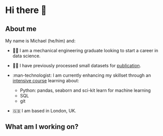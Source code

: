 # Hi there 👋

## About me
My name is Michael (he/him) and:
- :student: I am a mechanical engineering graduate looking to start a career in data science.
- :man_scientist: I have previously processed small datasets for [publication](https://doi.org/10.1016/j.ijfatigue.2017.07.009).
- :man-technologist: I am currently enhancing my skillset through an [intensive course](https://skills.cogrammar.com/) learning about:
  - Python: pandas, seaborn and sci-kit learn for machine learning
  - SQL
  - git

- :uk: I am based in London, UK.

## What am I working on?

<!--
**michaelagiles/michaelagiles** is a ✨ _special_ ✨ repository because its `README.md` (this file) appears on your GitHub profile.

Here are some ideas to get you started:

- 🔭 I’m currently working on ...
- 🌱 I’m currently learning ...
- 👯 I’m looking to collaborate on ...
- 🤔 I’m looking for help with ...
- 💬 Ask me about ...
- 📫 How to reach me: ...
- 😄 Pronouns: ...
- ⚡ Fun fact: ...
-->

